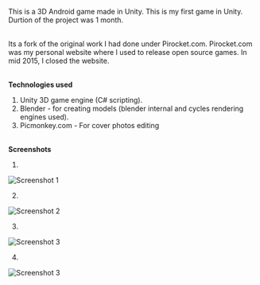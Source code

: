 This is a 3D Android game made in Unity. This is my first game in Unity. 
Durtion of the project was 1 month.
<br><br>

Its a fork of the original work I had done under Pirocket.com. 
Pirocket.com was my personal website where I used to release open source games. In mid 2015, I closed the website.
<br><br>

<b>Technologies used</b>

1. Unity 3D game engine (C# scripting).
2. Blender - for creating models (blender internal and cycles rendering engines used).
3. Picmonkey.com - For cover photos editing

<br>
<b>Screenshots</b>

1. <br>
![Screenshot 1](https://github.com/Pirocket/CountryDriver/blob/master/GameScreenshots/CountryDriver1.PNG "")

2. <br>
![Screenshot 2](https://github.com/Pirocket/CountryDriver/blob/master/GameScreenshots/CountryDriver2.PNG "")

3. <br>
![Screenshot 3](https://github.com/Pirocket/CountryDriver/blob/master/GameScreenshots/CountryDriver3.PNG "")

4. <br>
![Screenshot 3](https://github.com/Pirocket/CountryDriver/blob/master/GameScreenshots/CountryDriver4.PNG "")
